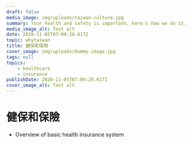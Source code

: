 ```yaml
---
draft: false
media_image: img/uploads/taiwan-culture.jpg
summary: Your health and safety is important, here's how we do it.
media_image_alt: Test alt
date: 2020-11-05T07:09:20.617Z
topic: whytaiwan
title: 健保和保險
cover_image: img/uploads/dummy-image.jpg
tags: null
topics:
    - healthcare
    - insurance
publishDate: 2020-11-05T07:09:20.617Z
cover_image_alt: Test alt
---
```

# 健保和保險

* Overview of basic health insurance system
